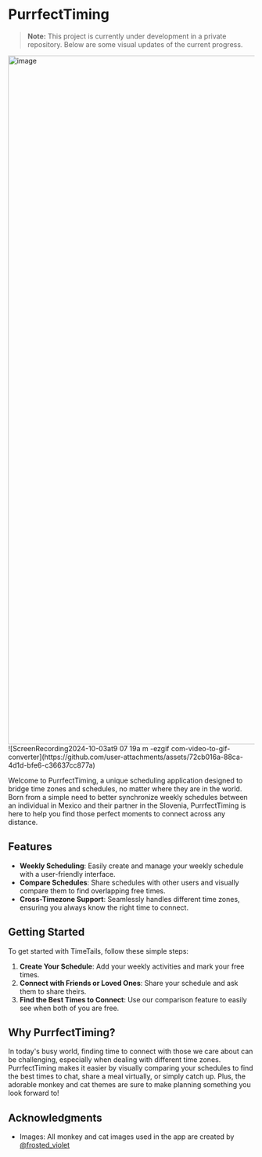 # PurrfectTiming

> **Note:** This project is currently under development in a private repository. Below are some visual updates of the current progress.
<img width="1404" alt="image" src="https://github.com/user-attachments/assets/e9b92863-b8b8-4666-9654-44b00e618531">
![ScreenRecording2024-10-03at9 07 19a m -ezgif com-video-to-gif-converter](https://github.com/user-attachments/assets/72cb016a-88ca-4d1d-bfe6-c36637cc877a)


Welcome to PurrfectTiming, a unique scheduling application designed to bridge time zones and schedules, no matter where they are in the world. Born from a simple need to better synchronize weekly schedules between an individual in Mexico and their partner in the Slovenia, PurrfectTiming is here to help you find those perfect moments to connect across any distance.

## Features

- **Weekly Scheduling**: Easily create and manage your weekly schedule with a user-friendly interface.
- **Compare Schedules**: Share schedules with other users and visually compare them to find overlapping free times.
- **Cross-Timezone Support**: Seamlessly handles different time zones, ensuring you always know the right time to connect.

## Getting Started

To get started with TimeTails, follow these simple steps:

1. **Create Your Schedule**: Add your weekly activities and mark your free times.
2. **Connect with Friends or Loved Ones**: Share your schedule and ask them to share theirs.
3. **Find the Best Times to Connect**: Use our comparison feature to easily see when both of you are free.

## Why PurrfectTiming?

In today's busy world, finding time to connect with those we care about can be challenging, especially when dealing with different time zones. PurrfectTiming makes it easier by visually comparing your schedules to find the best times to chat, share a meal virtually, or simply catch up. Plus, the adorable monkey and cat themes are sure to make planning something you look forward to!

## Acknowledgments

- Images: All monkey and cat images used in the app are created by [@frosted_violet](https://www.instagram.com/frosted_violet/)
